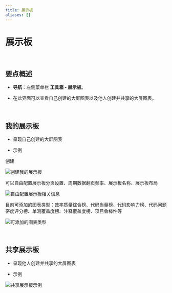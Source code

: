 ```yaml
---
title: 展示板
aliases: []
---
```


# 展示板

<br />

## 要点概述

-   **导航**：左侧菜单栏 **工具箱 - 展示板**。

-   在此界面可以查看自己创建的大屏图表以及他人创建并共享的大屏图表。


<br />

## 我的展示板

-   呈现自己创建的大屏图表

-   示例

创建

![创建我的展示板](https://release-note.oss-cn-hongkong.aliyuncs.com/2022_v2/274_display_board_01.png)

可以自由配置展示板分页设置、周期数据翻页频率、展示板名称、展示板布局

![自由配置展示板相关信息](https://release-note.oss-cn-hongkong.aliyuncs.com/2022_v2/275_display_board_02.png)

目前可添加的图表类型：效率质量综合榜、代码当量榜、代码影响力榜、代码问题密度评分榜、单测覆盖度榜、注释覆盖度榜、项目鲁棒性等

![可添加的图表类型](https://release-note.oss-cn-hongkong.aliyuncs.com/2022_v2/276_display_board_03.png)

<br />

## 共享展示板

-   呈现他人创建并共享的大屏图表

-   示例

![共享展示板示例](https://release-note.oss-cn-hongkong.aliyuncs.com/2022_v2/277_display_board_04.png)

<br />
